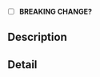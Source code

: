 <!-- structure the Title above as the first line of a
     https://conventionalcommits.org/ message. example: "fix(one): thing".
     the title informs the semantic version bump if this PR is merged. -->

- [ ] **BREAKING CHANGE?** <!-- if so, indicate why under description -->

## Description

<!-- a summary of the changes introduced by this PR. this description
     may populate the commit body and versioned changelog if the PR is
     merged. -->

## Detail

<!-- supporting details; code, screenshot, etc. -->

<!-- closes GITHUB_ISSUE -->
